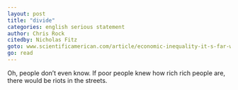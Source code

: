 ```yaml
---
layout: post
title: "divide"
categories: english serious statement
author: Chris Rock
citedby: Nicholas Fitz
goto: www.scientificamerican.com/article/economic-inequality-it-s-far-worse-than-you-think/
go: read
---
```


Oh, people don’t even know. If poor people knew how rich rich people are, there would be riots in the streets.
